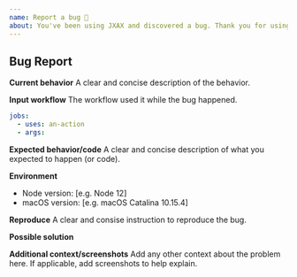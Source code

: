 ```yaml
---
name: Report a bug 🐞
about: You've been using JXAX and discovered a bug. Thank you for using and helping us improve!
---
```


## Bug Report

**Current behavior**
A clear and concise description of the behavior.

**Input workflow**
The workflow used it while the bug happened.

```yaml
jobs:
  - uses: an-action
  - args:
```

**Expected behavior/code**
A clear and concise description of what you expected to happen (or code).

**Environment**

- Node version: [e.g. Node 12]
- macOS version: [e.g. macOS Catalina 10.15.4]

**Reproduce**
A clear and consise instruction to reproduce the bug.

**Possible solution**

<!--- Only if you have suggestions on a fix for the bug -->

**Additional context/screenshots**
Add any other context about the problem here. If applicable, add screenshots to help explain.
